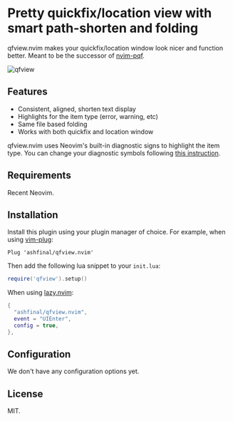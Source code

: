 # Pretty quickfix/location view with smart path-shorten and folding

qfview.nvim makes your quickfix/location window look nicer and function better. Meant to be the successor of [nvim-pqf](https://github.com/yorickpeterse/nvim-pqf).

![qfview](./images/qfview.png)

## Features

- Consistent, aligned, shorten text display
- Highlights for the item type (error, warning, etc)
- Same file based folding
- Works with both quickfix and location window

qfview.nvim uses Neovim's built-in diagnostic signs to highlight the item type. You can change your diagnostic symbols following [this instruction](https://github.com/neovim/nvim-lspconfig/wiki/UI-Customization#change-diagnostic-symbols-in-the-sign-column-gutter).

## Requirements

Recent Neovim.

## Installation

Install this plugin using your plugin manager of choice. For example, when using [vim-plug](https://github.com/junegunn/vim-plug):

    Plug 'ashfinal/qfview.nvim'

Then add the following lua snippet to your `init.lua`:

```lua
require('qfview').setup()
```

When using [lazy.nvim](https://github.com/folke/lazy.nvim):

```lua
{
  "ashfinal/qfview.nvim",
  event = "UIEnter",
  config = true,
},
```

## Configuration

We don't have any configuration options yet.

## License

MIT.
